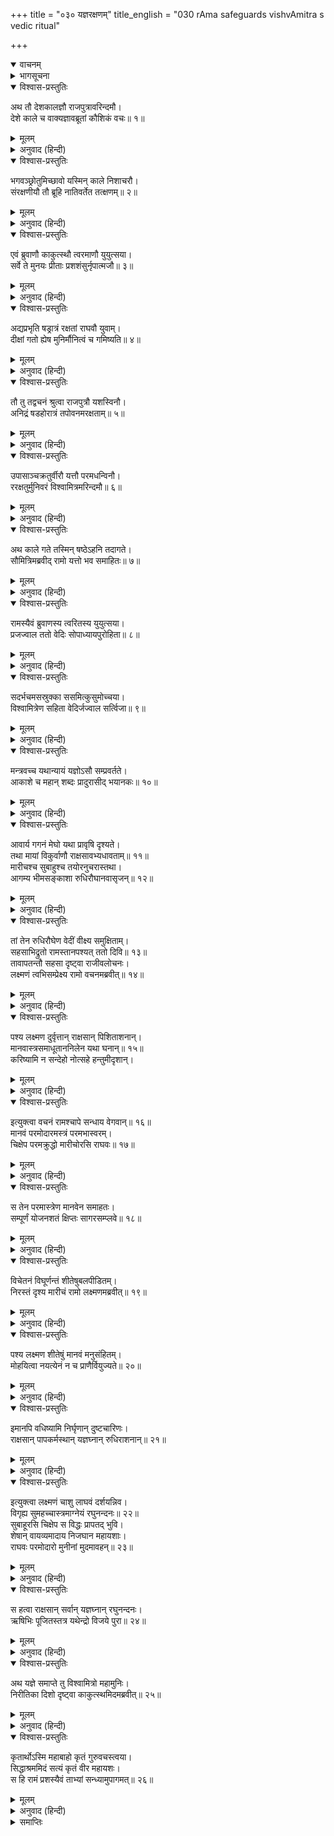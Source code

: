 +++
title = "०३० यज्ञरक्षणम्"
title_english = "030 rAma safeguards vishvAmitra s vedic ritual"

+++
<details open><summary>वाचनम्</summary>
<div caption="श्रीराम-हरिसीताराममूर्ति-घनपाठिभ्यां वचनम्" class="audioEmbed" src="https://archive.org/download/Ramayana-recitation-Sriram-harisItArAmamUrti-Ghanapaati-v2/Kanda_1/Kanda_1_BK-030-Yagna_Samrakshnam.mp3"></div>
</details>

<details><summary>भागसूचना</summary>

30. श्रीरामद्वारा विश्वामित्रके यज्ञकी रक्षा तथा राक्षसोंका संहार
</details>

<details open><summary>विश्वास-प्रस्तुतिः</summary>

अथ तौ देशकालज्ञौ राजपुत्रावरिन्दमौ।  
देशे काले च वाक्यज्ञावब्रूतां कौशिकं वचः॥ १॥
</details>

<details><summary>मूलम्</summary>

अथ तौ देशकालज्ञौ राजपुत्रावरिन्दमौ।  
देशे काले च वाक्यज्ञावब्रूतां कौशिकं वचः॥ १॥
</details>

<details><summary>अनुवाद (हिन्दी)</summary>

तदनन्तर देश और कालको जाननेवाले शत्रुदमन राजकुमार श्रीराम और लक्ष्मण जो देश और कालके अनुसार बोलने योग्य वचनके मर्मज्ञ थे, कौशिक मुनिसे इस प्रकार बोले—॥ १॥
</details>

<details open><summary>विश्वास-प्रस्तुतिः</summary>

भगवञ्छ्रोतुमिच्छावो यस्मिन् काले निशाचरौ।  
संरक्षणीयौ तौ ब्रूहि नातिवर्तेत तत्क्षणम्॥ २॥
</details>

<details><summary>मूलम्</summary>

भगवञ्छ्रोतुमिच्छावो यस्मिन् काले निशाचरौ।  
संरक्षणीयौ तौ ब्रूहि नातिवर्तेत तत्क्षणम्॥ २॥
</details>

<details><summary>अनुवाद (हिन्दी)</summary>

‘भगवन्! अब हम दोनों यह सुनना चाहते हैं कि किस समय उन दोनों निशाचरोंका आक्रमण होता है? जब कि हमें उन दोनोंको यज्ञभूमिमें आनेसे रोकना है। कहीं ऐसा न हो, असावधानीमें ही वह समय हाथसे निकल जाय; अतः उसे बता दीजिये’॥ २॥
</details>

<details open><summary>विश्वास-प्रस्तुतिः</summary>

एवं ब्रुवाणौ काकुत्स्थौ त्वरमाणौ युयुत्सया।  
सर्वे ते मुनयः प्रीताः प्रशशंसुर्नृपात्मजौ॥ ३॥
</details>

<details><summary>मूलम्</summary>

एवं ब्रुवाणौ काकुत्स्थौ त्वरमाणौ युयुत्सया।  
सर्वे ते मुनयः प्रीताः प्रशशंसुर्नृपात्मजौ॥ ३॥
</details>

<details><summary>अनुवाद (हिन्दी)</summary>

ऐसी बात कहकर युद्धकी इच्छासे उतावले हुए उन दोनों ककुत्स्थवंशी राजकुमारोंकी ओर देखकर वे सब मुनि बड़े प्रसन्न हुए और उन दोनों बन्धुओंकी भूरि-भूरि प्रशंसा करने लगे॥ ३॥
</details>

<details open><summary>विश्वास-प्रस्तुतिः</summary>

अद्यप्रभृति षड्रात्रं रक्षतां राघवौ युवाम्।  
दीक्षां गतो ह्येष मुनिर्मौनित्वं च गमिष्यति॥ ४॥
</details>

<details><summary>मूलम्</summary>

अद्यप्रभृति षड्रात्रं रक्षतां राघवौ युवाम्।  
दीक्षां गतो ह्येष मुनिर्मौनित्वं च गमिष्यति॥ ४॥
</details>

<details><summary>अनुवाद (हिन्दी)</summary>

वे बोले—‘ये मुनिवर विश्वामित्रजी यज्ञकी दीक्षा ले चुके हैं; अतः अब मौन रहेंगे। आप दोनों रघुवंशी वीर सावधान होकर आजसे छः रातोंतक इनके यज्ञकी रक्षा करते रहें’॥ ४॥
</details>

<details open><summary>विश्वास-प्रस्तुतिः</summary>

तौ तु तद्वचनं श्रुत्वा राजपुत्रौ यशस्विनौ।  
अनिद्रं षडहोरात्रं तपोवनमरक्षताम्॥ ५॥
</details>

<details><summary>मूलम्</summary>

तौ तु तद्वचनं श्रुत्वा राजपुत्रौ यशस्विनौ।  
अनिद्रं षडहोरात्रं तपोवनमरक्षताम्॥ ५॥
</details>

<details><summary>अनुवाद (हिन्दी)</summary>

मुनियोंका यह वचन सुनकर वे दोनों यशस्वी राजकुमार लगातार छः दिन और छः राततक उस तपोवनकी रक्षा करते रहे; इस बीचमें उन्होंने नींद भी नहीं ली॥ ५॥
</details>

<details open><summary>विश्वास-प्रस्तुतिः</summary>

उपासाञ्चक्रतुर्वीरौ यत्तौ परमधन्विनौ।  
ररक्षतुर्मुनिवरं विश्वामित्रमरिन्दमौ॥ ६॥
</details>

<details><summary>मूलम्</summary>

उपासाञ्चक्रतुर्वीरौ यत्तौ परमधन्विनौ।  
ररक्षतुर्मुनिवरं विश्वामित्रमरिन्दमौ॥ ६॥
</details>

<details><summary>अनुवाद (हिन्दी)</summary>

शत्रुओंका दमन करनेवाले वे परम धनुर्धर वीर सतत सावधान रहकर मुनिवर विश्वामित्रके पास खड़े हो उनकी (और उनके यज्ञकी) रक्षामें लगे रहे॥ ६॥
</details>

<details open><summary>विश्वास-प्रस्तुतिः</summary>

अथ काले गते तस्मिन् षष्ठेऽहनि तदागते।  
सौमित्रिमब्रवीद् रामो यत्तो भव समाहितः॥ ७॥
</details>

<details><summary>मूलम्</summary>

अथ काले गते तस्मिन् षष्ठेऽहनि तदागते।  
सौमित्रिमब्रवीद् रामो यत्तो भव समाहितः॥ ७॥
</details>

<details><summary>अनुवाद (हिन्दी)</summary>

इस प्रकार कुछ काल बीत जानेपर जब छठा दिन आया, तब श्रीरामने सुमित्राकुमार लक्ष्मणसे कहा—‘सुमित्रानन्दन! तुम अपने चित्तको एकाग्र करके सावधान हो जाओ’॥ ७॥
</details>

<details open><summary>विश्वास-प्रस्तुतिः</summary>

रामस्यैवं ब्रुवाणस्य त्वरितस्य युयुत्सया।  
प्रजज्वाल ततो वेदिः सोपाध्यायपुरोहिता॥ ८॥
</details>

<details><summary>मूलम्</summary>

रामस्यैवं ब्रुवाणस्य त्वरितस्य युयुत्सया।  
प्रजज्वाल ततो वेदिः सोपाध्यायपुरोहिता॥ ८॥
</details>

<details><summary>अनुवाद (हिन्दी)</summary>

युद्धकी इच्छासे शीघ्रता करते हुए श्रीराम इस प्रकार कह ही रहे थे कि उपाध्याय (ब्रह्मा), पुरोहित (उपद्रष्टा) तथा अन्यान्य ऋत्विजोंसे घिरी हुई यज्ञकी वेदी सहसा प्रज्वलित हो उठी (वेदीका यह जलना राक्षसोंके आगमनका सूचक उत्पात था)॥ ८॥
</details>

<details open><summary>विश्वास-प्रस्तुतिः</summary>

सदर्भचमसस्रुक्का ससमित्कुसुमोच्चया।  
विश्वामित्रेण सहिता वेदिर्जज्वाल सर्त्विजा॥ ९॥
</details>

<details><summary>मूलम्</summary>

सदर्भचमसस्रुक्का ससमित्कुसुमोच्चया।  
विश्वामित्रेण सहिता वेदिर्जज्वाल सर्त्विजा॥ ९॥
</details>

<details><summary>अनुवाद (हिन्दी)</summary>

इसके बाद कुश, चमस, स्रुक्, समिधा और फूलोंके ढेरसे सुशोभित होनेवाली विश्वामित्र तथा ऋत्विजोंसहित जो यज्ञकी वेदी थी, उसपर आहवनीय अग्नि प्रज्वलित हुई (अग्निका यह प्रज्वलन यज्ञके उद्देश्यसे हुआ था)॥ ९॥
</details>

<details open><summary>विश्वास-प्रस्तुतिः</summary>

मन्त्रवच्च यथान्यायं यज्ञोऽसौ सम्प्रवर्तते।  
आकाशे च महान् शब्दः प्रादुरासीद् भयानकः॥ १०॥
</details>

<details><summary>मूलम्</summary>

मन्त्रवच्च यथान्यायं यज्ञोऽसौ सम्प्रवर्तते।  
आकाशे च महान् शब्दः प्रादुरासीद् भयानकः॥ १०॥
</details>

<details><summary>अनुवाद (हिन्दी)</summary>

फिर तो शास्त्रीय विधिके अनुसार वेद-मन्त्रोंके उच्चारणपूर्वक उस यज्ञका कार्य आरम्भ हुआ। इसी समय आकाशमें बड़े जोरका शब्द हुआ, जो बड़ा ही भयानक था॥ १०॥
</details>

<details open><summary>विश्वास-प्रस्तुतिः</summary>

आवार्य गगनं मेघो यथा प्रावृषि दृश्यते।  
तथा मायां विकुर्वाणौ राक्षसावभ्यधावताम्॥ ११॥  
मारीचश्च सुबाहुश्च तयोरनुचरास्तथा।  
आगम्य भीमसङ्काशा रुधिरौघानवासृजन्॥ १२॥
</details>

<details><summary>मूलम्</summary>

आवार्य गगनं मेघो यथा प्रावृषि दृश्यते।  
तथा मायां विकुर्वाणौ राक्षसावभ्यधावताम्॥ ११॥  
मारीचश्च सुबाहुश्च तयोरनुचरास्तथा।  
आगम्य भीमसङ्काशा रुधिरौघानवासृजन्॥ १२॥
</details>

<details><summary>अनुवाद (हिन्दी)</summary>

जैसे वर्षाकालमें मेघोंकी घटा सारे आकाशको घेरकर छायी हुई दिखायी देती है, उसी प्रकार मारीच और सुबाहु नामक राक्षस सब ओर अपनी माया फैलाते हुए यज्ञमण्डपकी ओर दौड़े आ रहे थे। उनके अनुचर भी साथ थे। उन भयंकर राक्षसोंने वहाँ आकर रक्तकी धाराएँ बरसाना आरम्भ कर दिया॥ ११-१२॥
</details>

<details open><summary>विश्वास-प्रस्तुतिः</summary>

तां तेन रुधिरौघेण वेदीं वीक्ष्य समुक्षिताम्।  
सहसाभिद्रुतो रामस्तानपश्यत् ततो दिवि॥ १३॥  
तावापतन्तौ सहसा दृष्ट्वा राजीवलोचनः।  
लक्ष्मणं त्वभिसम्प्रेक्ष्य रामो वचनमब्रवीत्॥ १४॥
</details>

<details><summary>मूलम्</summary>

तां तेन रुधिरौघेण वेदीं वीक्ष्य समुक्षिताम्।  
सहसाभिद्रुतो रामस्तानपश्यत् ततो दिवि॥ १३॥  
तावापतन्तौ सहसा दृष्ट्वा राजीवलोचनः।  
लक्ष्मणं त्वभिसम्प्रेक्ष्य रामो वचनमब्रवीत्॥ १४॥
</details>

<details><summary>अनुवाद (हिन्दी)</summary>

रक्तके उस प्रवाहसे यज्ञ-वेदीके आस-पासकी भूमिको भीगी हुई देख श्रीरामचन्द्रजी सहसा दौड़े और इधर-उधर दृष्टि डालनेपर उन्होंने उन राक्षसोंको आकाशमें स्थित देखा। मारीच और सुबाहुको सहसा आते देख कमलनयन श्रीरामने लक्ष्मणकी ओर देखकर कहा—॥ १३-१४॥
</details>

<details open><summary>विश्वास-प्रस्तुतिः</summary>

पश्य लक्ष्मण दुर्वृत्तान् राक्षसान् पिशिताशनान्।  
मानवास्त्रसमाधूताननिलेन यथा घनान्॥ १५॥  
करिष्यामि न सन्देहो नोत्सहे हन्तुमीदृशान्।
</details>

<details><summary>मूलम्</summary>

पश्य लक्ष्मण दुर्वृत्तान् राक्षसान् पिशिताशनान्।  
मानवास्त्रसमाधूताननिलेन यथा घनान्॥ १५॥  
करिष्यामि न सन्देहो नोत्सहे हन्तुमीदृशान्।
</details>

<details><summary>अनुवाद (हिन्दी)</summary>

‘लक्ष्मण! वह देखो, मांसभक्षण करनेवाले दुराचारी राक्षस आ पहुँचे। मैं मानवास्त्रसे इन सबको उसी प्रकार मार भगाऊँगा, जैसे वायुके वेगसे बादल छिन्न-भिन्न हो जाते हैं। मेरे इस कथनमें तनिक भी संदेह नहीं है। ऐसे कायरोंको मैं मारना नहीं चाहता’॥ १५ १/२॥
</details>

<details open><summary>विश्वास-प्रस्तुतिः</summary>

इत्युक्त्वा वचनं रामश्चापे सन्धाय वेगवान्॥ १६॥  
मानवं परमोदारमस्त्रं परमभास्वरम्।  
चिक्षेप परमक्रुद्धो मारीचोरसि राघवः॥ १७॥
</details>

<details><summary>मूलम्</summary>

इत्युक्त्वा वचनं रामश्चापे सन्धाय वेगवान्॥ १६॥  
मानवं परमोदारमस्त्रं परमभास्वरम्।  
चिक्षेप परमक्रुद्धो मारीचोरसि राघवः॥ १७॥
</details>

<details><summary>अनुवाद (हिन्दी)</summary>

ऐसा कहकर वेगशाली श्रीरामने अपने धनुषपर परम उदार मानवास्त्रका संधान किया। वह अस्त्र अत्यन्त तेजस्वी था। श्रीरामने बड़े रोषमें भरकर मारीचकी छातीमें उस बाणका प्रहार किया॥ १६-१७॥
</details>

<details open><summary>विश्वास-प्रस्तुतिः</summary>

स तेन परमास्त्रेण मानवेन समाहतः।  
सम्पूर्णं योजनशतं क्षिप्तः सागरसम्प्लवे॥ १८॥
</details>

<details><summary>मूलम्</summary>

स तेन परमास्त्रेण मानवेन समाहतः।  
सम्पूर्णं योजनशतं क्षिप्तः सागरसम्प्लवे॥ १८॥
</details>

<details><summary>अनुवाद (हिन्दी)</summary>

उस उत्तम मानवास्त्रका गहरा आघात लगनेसे मारीच पूरे सौ योजनकी दूरीपर समुद्रके जलमें जा गिरा॥ १८॥
</details>

<details open><summary>विश्वास-प्रस्तुतिः</summary>

विचेतनं विघूर्णन्तं शीतेषुबलपीडितम्।  
निरस्तं दृश्य मारीचं रामो लक्ष्मणमब्रवीत्॥ १९॥
</details>

<details><summary>मूलम्</summary>

विचेतनं विघूर्णन्तं शीतेषुबलपीडितम्।  
निरस्तं दृश्य मारीचं रामो लक्ष्मणमब्रवीत्॥ १९॥
</details>

<details><summary>अनुवाद (हिन्दी)</summary>

शीतेषु नामक मानवास्त्रसे पीड़ित हो मारीच अचेत-सा होकर चक्कर काटता हुआ दूर चला जा रहा है। यह देख श्रीरामने लक्ष्मणसे कहा—॥ १९॥
</details>

<details open><summary>विश्वास-प्रस्तुतिः</summary>

पश्य लक्ष्मण शीतेषुं मानवं मनुसंहितम्।  
मोहयित्वा नयत्येनं न च प्राणैर्वियुज्यते॥ २०॥
</details>

<details><summary>मूलम्</summary>

पश्य लक्ष्मण शीतेषुं मानवं मनुसंहितम्।  
मोहयित्वा नयत्येनं न च प्राणैर्वियुज्यते॥ २०॥
</details>

<details><summary>अनुवाद (हिन्दी)</summary>

‘लक्ष्मण! देखो, मनुके द्वारा प्रयुक्त शीतेषु नामक मानवास्त्र इस राक्षसको मूर्छित करके दूर लिये जा रहा है, किंतु उसके प्राण नहीं ले रहा है॥ २०॥
</details>

<details open><summary>विश्वास-प्रस्तुतिः</summary>

इमानपि वधिष्यामि निर्घृणान् दुष्टचारिणः।  
राक्षसान् पापकर्मस्थान् यज्ञघ्नान् रुधिराशनान्॥ २१॥
</details>

<details><summary>मूलम्</summary>

इमानपि वधिष्यामि निर्घृणान् दुष्टचारिणः।  
राक्षसान् पापकर्मस्थान् यज्ञघ्नान् रुधिराशनान्॥ २१॥
</details>

<details><summary>अनुवाद (हिन्दी)</summary>

‘अब यज्ञमें विघ्न डालनेवाले इन दूसरे निर्दय, दुराचारी, पापकर्मी एवं रक्तभोजी राक्षसोंको भी मार गिराता हूँ’॥ २१॥
</details>

<details open><summary>विश्वास-प्रस्तुतिः</summary>

इत्युक्त्वा लक्ष्मणं चाशु लाघवं दर्शयन्निव।  
विगृह्य सुमहच्चास्त्रमाग्नेयं रघुनन्दनः॥ २२॥  
सुबाहूरसि चिक्षेप स विद्धः प्रापतद् भुवि।  
शेषान् वायव्यमादाय निजघान महायशाः।  
राघवः परमोदारो मुनीनां मुदमावहन्॥ २३॥
</details>

<details><summary>मूलम्</summary>

इत्युक्त्वा लक्ष्मणं चाशु लाघवं दर्शयन्निव।  
विगृह्य सुमहच्चास्त्रमाग्नेयं रघुनन्दनः॥ २२॥  
सुबाहूरसि चिक्षेप स विद्धः प्रापतद् भुवि।  
शेषान् वायव्यमादाय निजघान महायशाः।  
राघवः परमोदारो मुनीनां मुदमावहन्॥ २३॥
</details>

<details><summary>अनुवाद (हिन्दी)</summary>

लक्ष्मणसे ऐसा कहकर रघुनन्दन श्रीरामने अपने हाथकी फुर्ती दिखाते हुए-से शीघ्र ही महान् आग्नेयास्त्रका संधान करके उसे सुबाहुकी छातीपर चलाया । उसकी चोट लगते ही वह मरकर पृथ्वीपर गिर पड़ा। फिर महायशस्वी परम उदार रघुवीरने वायव्यास्त्र लेकर शेष निशाचरोंका भी संहार कर डाला और मुनियोंको परम आनन्द प्रदान किया॥ २३॥
</details>

<details open><summary>विश्वास-प्रस्तुतिः</summary>

स हत्वा राक्षसान् सर्वान् यज्ञघ्नान् रघुनन्दनः।  
ऋषिभिः पूजितस्तत्र यथेन्द्रो विजये पुरा॥ २४॥
</details>

<details><summary>मूलम्</summary>

स हत्वा राक्षसान् सर्वान् यज्ञघ्नान् रघुनन्दनः।  
ऋषिभिः पूजितस्तत्र यथेन्द्रो विजये पुरा॥ २४॥
</details>

<details><summary>अनुवाद (हिन्दी)</summary>

इस प्रकार रघुकुलनन्दन श्रीराम यज्ञमें विघ्न डालनेवाले समस्त राक्षसोंका वध करके वहाँ ऋषियोंद्वारा उसी प्रकार सम्मानित हुए जैसे पूर्वकालमें देवराज इन्द्र असुरोंपर विजय पाकर महर्षियोंद्वारा पूजित हुए थे॥ २४॥
</details>

<details open><summary>विश्वास-प्रस्तुतिः</summary>

अथ यज्ञे समाप्ते तु विश्वामित्रो महामुनिः।  
निरीतिका दिशो दृष्ट्वा काकुत्स्थमिदमब्रवीत्॥ २५॥
</details>

<details><summary>मूलम्</summary>

अथ यज्ञे समाप्ते तु विश्वामित्रो महामुनिः।  
निरीतिका दिशो दृष्ट्वा काकुत्स्थमिदमब्रवीत्॥ २५॥
</details>

<details><summary>अनुवाद (हिन्दी)</summary>

यज्ञ समाप्त होनेपर महामुनि विश्वामित्रने सम्पूर्ण दिशाओंको विघ्न-बाधाओंसे रहित देख श्रीरामचन्द्रजीसे कहा—॥ २५॥
</details>

<details open><summary>विश्वास-प्रस्तुतिः</summary>

कृतार्थोऽस्मि महाबाहो कृतं गुरुवचस्त्वया।  
सिद्धाश्रममिदं सत्यं कृतं वीर महायशः।  
स हि रामं प्रशस्यैवं ताभ्यां सन्ध्यामुपागमत्॥ २६॥
</details>

<details><summary>मूलम्</summary>

कृतार्थोऽस्मि महाबाहो कृतं गुरुवचस्त्वया।  
सिद्धाश्रममिदं सत्यं कृतं वीर महायशः।  
स हि रामं प्रशस्यैवं ताभ्यां सन्ध्यामुपागमत्॥ २६॥
</details>

<details><summary>अनुवाद (हिन्दी)</summary>

‘महाबाहो! मैं तुम्हें पाकर कृतार्थ हो गया। तुमने गुरुकी आज्ञाका पूर्णरूपसे पालन किया। महायशस्वी वीर! तुमने इस सिद्धाश्रमका नाम सार्थक कर दिया।’ इस प्रकार श्रीरामचन्द्रजीकी प्रशंसा करके मुनिने उन दोनों भाइयोंके साथ संध्योपासना की॥ २६॥
</details>

<details><summary>समाप्तिः</summary>

इत्यार्षे श्रीमद्रामायणे वाल्मीकीये आदिकाव्ये बालकाण्डे त्रिंशः सर्गः॥ ३०॥  
इस प्रकार श्रीवाल्मीकिनिर्मित आर्षरामायण आदिकाव्यके बालकाण्डमें तीसवाँ सर्ग पूरा हुआ॥ ३०॥
</details>

